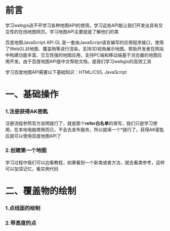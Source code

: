 # 前言

学习webgis逃不开学习各种地图API的使用，学习这些API能让我们开发出具有交互性的在线地图网页。学习地图API主要就是了解他们的类

百度地图JavaScript API GL 是一套由JavaScript语言编写的应用程序接口，使用了WebGL对地图、覆盖物等进行渲染，支持3D视角展示地图。帮助开发者在网站中构建功能丰富、交互性强的地图应用，支持PC端和移动端基于浏览器的地图应用开发。由于百度地图API是中文帮助文档，是我们学习webgis的高效工具

学习百度地图API需要以下基础知识：HTML/CSS, JavaScript



# 一、基础操作

### 1.注册获得AK密匙

注册流程参照官方说明就行了，就是那个**refer白名单**的填写，我们只是学习使用，在本地电脑使用而已，不会去发布服务，所以就填一个*就行了。获得AK密匙后就可以使用百度地图API了

### 2.创建第一个地图

学习过程中我们可以边看教程，如果看到一个新类或者方法，就去看类参考，这样可以加深记忆，看实例代码



# 二、覆盖物的绘制

### 1.点线面的绘制

### 2.带高度的点